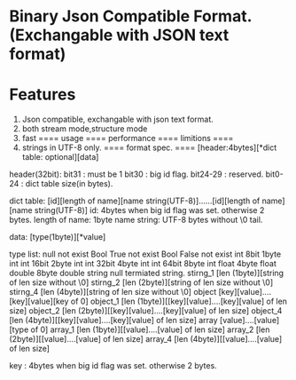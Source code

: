 Binary Json Compatible Format.(Exchangable with JSON text format)
====
Features
====
1. Json compatible, exchangable with json text format.
2. both stream mode,structure mode
3. fast
====
usage
====
performance
====
limitions
====
1. strings in UTF-8 only.
====
format spec.
====
[header:4bytes][*dict table: optional][data]

header(32bit):
bit31 : must be 1
bit30 : big id flag.
bit24-29 : reserved.
bit0-24 : dict table size(in bytes).

dict table:
[id][length of name][name string(UTF-8)]......[id][length of name][name string(UTF-8)]
id: 4bytes when big id flag was set. otherwise 2 bytes.
length of name: 1byte
name string: UTF-8 bytes without \0 tail.

data:
[type(1byte)][*value]

type list:
null           not exist
Bool True      not exist
Bool False     not exist
int 8bit       1byte int
int 16bit      2byte int
int 32bit      4byte int
int 64bit      8byte int
float          4byte float
double         8byte double
string         null termiated string.
stirng_1       [len (1byte)][string of len size without \0]
stirng_2       [len (2byte)][string of len size without \0]
stirng_4       [len (4byte)][string of len size without \0]
object         [key][value]....[key][value][key of 0]
object_1       [len (1byte)][[key][value]....[key][value] of len size]
object_2       [len (2byte)][[key][value]....[key][value] of len size]
object_4       [len (4byte)][[key][value]....[key][value] of len size]
array          [value]....[value][type of 0]
array_1        [len (1byte)][[value]....[value] of len size]
array_2        [len (2byte)][[value]....[value] of len size]
array_4        [len (4byte)][[value]....[value] of len size]

key : 4bytes when big id flag was set. otherwise 2 bytes.
